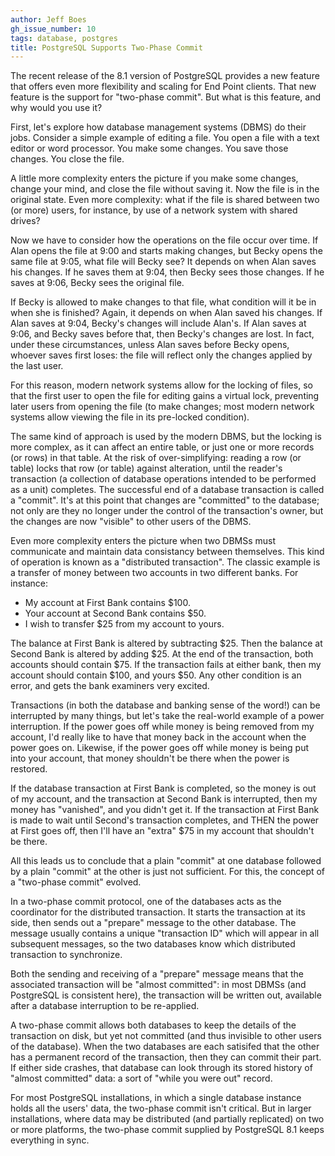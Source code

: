 ```yaml
---
author: Jeff Boes
gh_issue_number: 10
tags: database, postgres
title: PostgreSQL Supports Two-Phase Commit
---
```


The recent release of the 8.1 version of PostgreSQL provides a new feature that offers even more flexibility and scaling for End Point clients. That new feature is the support for "two-phase commit". But what is this feature, and why would you use it?

First, let's explore how database management systems (DBMS) do their jobs. Consider a simple example of editing a file. You open a file with a text editor or word processor. You make some changes. You save those changes. You close the file.

A little more complexity enters the picture if you make some changes, change your mind, and close the file without saving it. Now the file is in the original state. Even more complexity: what if the file is shared between two (or more) users, for instance, by use of a network system with shared drives?

Now we have to consider how the operations on the file occur over time. If Alan opens the file at 9:00 and starts making changes, but Becky opens the same file at 9:05, what file will Becky see? It depends on when Alan saves his changes. If he saves them at 9:04, then Becky sees those changes. If he saves at 9:06, Becky sees the original file.

If Becky is allowed to make changes to that file, what condition will it be in when she is finished? Again, it depends on when Alan saved his changes. If Alan saves at 9:04, Becky's changes will include Alan's. If Alan saves at 9:06, and Becky saves before that, then Becky's changes are lost. In fact, under these circumstances, unless Alan saves before Becky opens, whoever saves first loses: the file will reflect only the changes applied by the last user.

For this reason, modern network systems allow for the locking of files, so that the first user to open the file for editing gains a virtual lock, preventing later users from opening the file (to make changes; most modern network systems allow viewing the file in its pre-locked condition).

The same kind of approach is used by the modern DBMS, but the locking is more complex, as it can affect an entire table, or just one or more records (or rows) in that table. At the risk of over-simplifying: reading a row (or table) locks that row (or table) against alteration, until the reader's transaction (a collection of database operations intended to be performed as a unit) completes. The successful end of a database transaction is called a "commit". It's at this point that changes are "committed" to the database; not only are they no longer under the control of the transaction's owner, but the changes are now "visible" to other users of the DBMS.

Even more complexity enters the picture when two DBMSs must communicate and maintain data consistancy between themselves. This kind of operation is known as a "distributed transaction". The classic example is a transfer of money between two accounts in two different banks. For instance:

- My account at First Bank contains $100.
- Your account at Second Bank contains $50.
- I wish to transfer $25 from my account to yours.

The balance at First Bank is altered by subtracting $25. Then the balance at Second Bank is altered by adding $25. At the end of the transaction, both accounts should contain $75. If the transaction fails at either bank, then my account should contain $100, and yours $50. Any other condition is an error, and gets the bank examiners very excited.

Transactions (in both the database and banking sense of the word!) can be interrupted by many things, but let's take the real-world example of a power interruption. If the power goes off while money is being removed from my account, I'd really like to have that money back in the account when the power goes on. Likewise, if the power goes off while money is being put into your account, that money shouldn't be there when the power is restored.

If the database transaction at First Bank is completed, so the money is out of my account, and the transaction at Second Bank is interrupted, then my money has "vanished", and you didn't get it. If the transaction at First Bank is made to wait until Second's transaction completes, and THEN the power at First goes off, then I'll have an "extra" $75 in my account that shouldn't be there.

All this leads us to conclude that a plain "commit" at one database followed by a plain "commit" at the other is just not sufficient. For this, the concept of a "two-phase commit" evolved.

In a two-phase commit protocol, one of the databases acts as the coordinator for the distributed transaction. It starts the transaction at its side, then sends out a "prepare" message to the other database. The message usually contains a unique "transaction ID" which will appear in all subsequent messages, so the two databases know which distributed transaction to synchronize.

Both the sending and receiving of a "prepare" message means that the associated transaction will be "almost committed": in most DBMSs (and PostgreSQL is consistent here), the transaction will be written out, available after a database interruption to be re-applied.

A two-phase commit allows both databases to keep the details of the transaction on disk, but yet not committed (and thus invisible to other users of the database). When the two databases are each satisifed that the other has a permanent record of the transaction, then they can commit their part. If either side crashes, that database can look through its stored history of "almost committed" data: a sort of "while you were out" record.

For most PostgreSQL installations, in which a single database instance holds all the users' data, the two-phase commit isn't critical. But in larger installations, where data may be distributed (and partially replicated) on two or more platforms, the two-phase commit supplied by PostgreSQL 8.1 keeps everything in sync.
